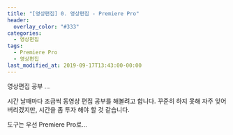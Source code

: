 ```yaml
---
title: "[영상편집] 0. 영상편집 - Premiere Pro"
header:
  overlay_color: "#333"
categories:
  - 영상편집  
tags:
  - Premiere Pro
  - 영상편집  
last_modified_at: 2019-09-17T13:43:00-00:00
---
```


영상편집 공부 ...




시간 날때마다 조금씩 동영상 편집 공부를 해볼려고 합니다. 꾸준히 하지 못해 자주 잊어 버리겠지만, 시간을 좀 투자 해야 할 것 같습니다.

도구는 우선 Premiere Pro로...


